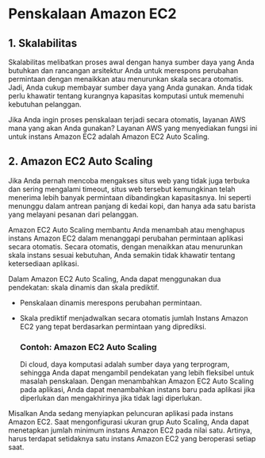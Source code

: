 # Penskalaan Amazon EC2

## 1. Skalabilitas
Skalabilitas melibatkan proses awal dengan hanya sumber daya yang Anda butuhkan dan rancangan arsitektur Anda untuk merespons perubahan permintaan dengan menaikkan atau menurunkan skala secara otomatis. Jadi, Anda cukup membayar sumber daya yang Anda gunakan. Anda tidak perlu khawatir tentang kurangnya kapasitas komputasi untuk memenuhi kebutuhan pelanggan.

Jika Anda ingin proses penskalaan terjadi secara otomatis, layanan AWS mana yang akan Anda gunakan? Layanan AWS yang menyediakan fungsi ini untuk instans Amazon EC2 adalah Amazon EC2 Auto Scaling.

## 2. Amazon EC2 Auto Scaling
Jika Anda pernah mencoba mengakses situs web yang tidak juga terbuka dan sering mengalami timeout, situs web tersebut kemungkinan telah menerima lebih banyak permintaan dibandingkan kapasitasnya. Ini seperti menunggu dalam antrean panjang di kedai kopi, dan hanya ada satu barista yang melayani pesanan dari pelanggan.

Amazon EC2 Auto Scaling membantu Anda menambah atau menghapus instans Amazon EC2 dalam menanggapi perubahan permintaan aplikasi secara otomatis. Secara otomatis, dengan menaikkan atau menurunkan skala instans sesuai kebutuhan, Anda semakin tidak khawatir tentang ketersediaan aplikasi.

Dalam Amazon EC2 Auto Scaling, Anda dapat menggunakan dua pendekatan: skala dinamis dan skala prediktif.

- Penskalaan dinamis merespons perubahan permintaan.
- Skala prediktif menjadwalkan secara otomatis jumlah Instans Amazon EC2 yang tepat berdasarkan permintaan yang diprediksi.

  ### Contoh: Amazon EC2 Auto Scaling
  Di cloud, daya komputasi adalah sumber daya yang terprogram, sehingga Anda dapat mengambil pendekatan yang lebih fleksibel untuk masalah penskalaan. Dengan menambahkan Amazon EC2 Auto Scaling pada aplikasi, Anda dapat menambahkan instans baru pada aplikasi jika diperlukan dan mengakhirinya jika tidak lagi diperlukan.

Misalkan Anda sedang menyiapkan peluncuran aplikasi pada instans Amazon EC2. Saat mengonfigurasi ukuran grup Auto Scaling, Anda dapat menetapkan jumlah minimum instans Amazon EC2 pada nilai satu. Artinya, harus terdapat setidaknya satu instans Amazon EC2 yang beroperasi setiap saat.


